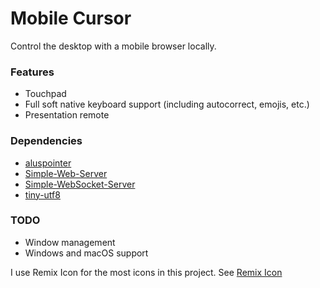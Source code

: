 # Mobile Cursor

Control the desktop with a mobile browser locally.

### Features
- Touchpad
- Full soft native keyboard support (including autocorrect, emojis, etc.)
- Presentation remote

### Dependencies
- [aluspointer](https://github.com/azmy60/aluspointer)
- [Simple-Web-Server](https://gitlab.com/eidheim/Simple-Web-Server)
- [Simple-WebSocket-Server](https://gitlab.com/eidheim/Simple-WebSocket-Server)
- [tiny-utf8](https://github.com/DuffsDevice/tiny-utf8)

### TODO
- Window management
- Windows and macOS support

I use Remix Icon for the most icons in this project. See [Remix Icon](https://remixicon.com)
